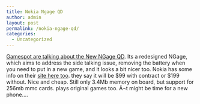```yaml
---
title: Nokia Ngage QD
author: admin
layout: post
permalink: /nokia-ngage-qd/
categories:
  - Uncategorized
---
```

[Gamespot are talking about the New NGage QD][1]. Its a redesigned NGage, which aims to address the side talking issue, removing the battery when you need to put in a new game, and it looks a bit nicer too. Nokia has some info on their [site here too][2]. they say it will be $99 with contract or $199 without. Nice and cheap. Still only 3.4Mb memory on board, but support for 256mb mmc cards. plays original games too. Ã¬t might be time for a new phone&#8230;.

 [1]: http://www.gamespot.com/news/2004/04/13/news_6093447.html
 [2]: http://www.n-gage.com/qd